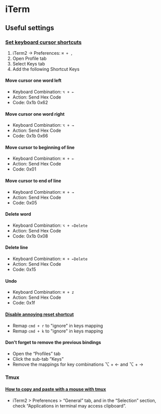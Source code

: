 # iTerm

## Useful settings

### [Set keyboard cursor shortcuts][2]

1. iTerm2 -> Preferences: `⌘ + ,`
2. Open Profile tab
3. Select Keys tab
4. Add the following Shortcut Keys

#### Move cursor one word left

* Keyboard Combination: `⌥ + ←`
* Action: Send Hex Code
* Code: 0x1b 0x62

#### Move cursor one word right

* Keyboard Combination: `⌥ + →`
* Action: Send Hex Code
* Code: 0x1b 0x66

#### Move cursor to beginning of line

* Keyboard Combination: `⌘ + ←`
* Action: Send Hex Code
* Code: 0x01

#### Move cursor to end of line

* Keyboard Combination: `⌘ + →`
* Action: Send Hex Code
* Code: 0x05

#### Delete word

* Keyboard Combination: `⌥ + ←Delete`
* Action: Send Hex Code
* Code: 0x1b 0x08

#### Delete line

* Keyboard Combination: `⌘ + ←Delete`
* Action: Send Hex Code
* Code: 0x15

#### Undo

* Keyboard Combination: `⌘ + z`
* Action: Send Hex Code
* Code: 0x1f

#### [Disable annoying reset shortcut][1]

* Remap `cmd + r` to "ignore" in keys mapping
* Remap `cmd + k` to "ignore" in keys mapping

#### Don't forget to remove the previous bindings

* Open the “Profiles” tab
* Click the sub-tab ”Keys”
* Remove the mappings for key combinations ⌥ + ← and ⌥ + →

### Tmux

#### [How to copy and paste with a mouse with tmux][3]
* iTerm2 > Preferences > “General” tab, and in the “Selection” section, check “Applications in terminal may access clipboard”.

[1]: <https://code.i-harness.com/en/q/5eaee5>

[2]: <https://superuser.com/questions/800088/why-does-cmd-r-mess-up-vim-on-the-mac-what-is-it-actually-trying-to-do>

[3]: <https://unix.stackexchange.com/questions/318281/how-to-copy-and-paste-with-a-mouse-with-tmux>